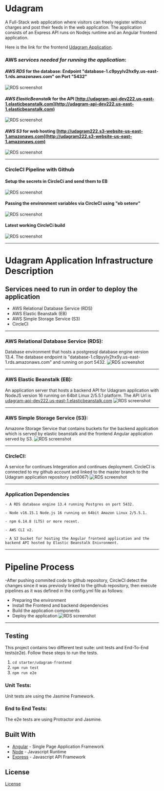 # Udagram

A Full-Stack web application where visitors can freely register without charges and post their feeds in the web application. The application consists of an Express API runs on Nodejs runtime and an Angular frontend application.

Here is the link for the frontend [Udagram Application](http://udagram222.s3-website-us-east-1.amazonaws.com).

### **AWS** *services needed for running the application*:

#### ***AWS RDS*** for the database: Endpoint "database-1.c9pyylv2hx9y.us-east-1.rds.amazonaws.com" on Port "5432"
![RDS screenshot](./documentation/screenshots/RDS_screenshot.png)

#### ***AWS ElasticBeanstalk*** for the API [http://udagram-api-dev222.us-east-1.elasticbeanstalk.com](http://udagram-api-dev222.us-east-1.elasticbeanstalk.com)
![RDS screenshot](./documentation/screenshots/EB_screenshot.png)


#### ***AWS S3*** for web hosting [http://udagram222.s3-website-us-east-1.amazonaws.com](http://udagram222.s3-website-us-east-1.amazonaws.com)
![RDS screenshot](./documentation/screenshots/S3_screenshot.png)

***

### CircleCI Pipeline with Github

#### Setup the secrets in CircleCi and send them to EB
![RDS screenshot](./documentation/screenshots/CircleCI_screenshot1.png)

#### Passing the environment variables via CircleCI using "eb setenv"
![RDS screenshot](./documentation/screenshots/CircleCI_screenshot4.png)

#### Latest working CircleCi build
![RDS screenshot](./documentation/screenshots/CircleCI_screenshot2.png)

***

# Udagram Application Infrastructure Description

## Services need to run in order to deploy the application
- AWS Relational Database Service (RDS)
- AWS Elastic Beanstalk (EB)
- AWS Simple Storage Service (S3)
- CircleCI

***

### AWS Relational Database Service (RDS):
Database environment that hosts a postgresql database engine version 13.4. The database endpoint is "database-1.c9pyylv2hx9y.us-east-1.rds.amazonaws.com" and running on port 5432.
![RDS screenshot](./documentation/screenshots/RDS_screenshot.png)

***

### AWS Elastic Beanstalk (EB):
An application server that hosts a backend API for Udagram application with NodeJS version 16 running on 64bit Linux 2/5.5.1 platform. The API Url is [udagram-api-dev222.us-east-1.elasticbeanstalk.com](http://udagram-api-dev222.us-east-1.elasticbeanstalk.com)
![RDS screenshot](./documentation/screenshots/EB_screenshot.png)

***

### AWS Simple Storage Service (S3):
Amazone Storage Service that contains buckets for the backend application which is served by elastic beanstalk and the frontend Angular application served by S3.
![RDS screenshot](./documentation/screenshots/S3_screenshot.png)

***

### CircleCI:
A service for continues Integeration and continues deployment. CircleCI is connected to my github account and linked to the master branch to the Udagram application repository (nd0067)
![RDS screenshot](./documentation/screenshots/CircleCI_screenshot3.png)

***

### Application Dependencies

```
- A RDS database engine 13.4 running Postgres on port 5432.

- Node v16.15.1 Node.js 16 running on 64bit Amazon Linux 2/5.5.1.

- npm 6.14.8 (LTS) or more recent.

- AWS CLI v2.

- A S3 bucket for hosting the Angular frontend application and the backend API hosted by Elastic Beanstalk Enivronment.

```

***

# Pipeline Process
-After pushing commited code to github repository, CircleCI detect the changes since it was previosly linked to the github repository, then execute pipelines as it was defined in the config.yml file as follows:
- Preparing the environment
- Install the Frontend and backend dependencies
- Build the application components
- Deploy the application
![RDS screenshot](./documentation/diagrams/Pipeline_diagram.jpg)

***

## Testing

This project contains two different test suite: unit tests and End-To-End tests(e2e). Follow these steps to run the tests.

1. `cd starter/udagram-frontend`
1. `npm run test`
1. `npm run e2e`

### Unit Tests:

Unit tests are using the Jasmine Framework.

### End to End Tests:

The e2e tests are using Protractor and Jasmine.

## Built With

- [Angular](https://angular.io/) - Single Page Application Framework
- [Node](https://nodejs.org) - Javascript Runtime
- [Express](https://expressjs.com/) - Javascript API Framework

## License

[License](LICENSE.txt)
